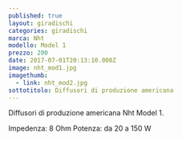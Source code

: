 ```yaml
---
published: true
layout: giradischi
categories: giradischi
marca: Nht
modello: Model 1
prezzo: 200
date: 2017-07-01T20:13:10.000Z
image: nht_mod1.jpg
imagethumb:
  - link: nht_mod2.jpg
sottotitolo: Diffusori di produzione americana
---
```

Diffusori di produzione americana Nht Model 1.

Impedenza: 8 Ohm
Potenza: da 20 a 150 W
